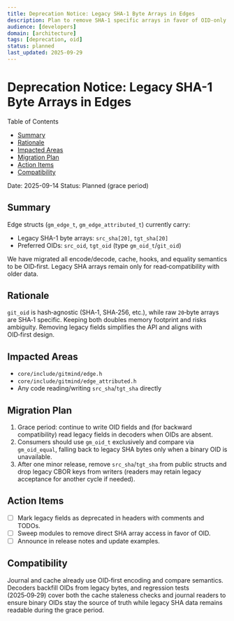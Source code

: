 ```yaml
---
title: Deprecation Notice: Legacy SHA-1 Byte Arrays in Edges
description: Plan to remove SHA-1 specific arrays in favor of OID-only APIs and storage.
audience: [developers]
domain: [architecture]
tags: [deprecation, oid]
status: planned
last_updated: 2025-09-29
---
```


# Deprecation Notice: Legacy SHA-1 Byte Arrays in Edges

Table of Contents

- [Summary](#summary)
- [Rationale](#rationale)
- [Impacted Areas](#impacted-areas)
- [Migration Plan](#migration-plan)
- [Action Items](#action-items)
- [Compatibility](#compatibility)

Date: 2025-09-14
Status: Planned (grace period)

## Summary

Edge structs (`gm_edge_t`, `gm_edge_attributed_t`) currently carry:

- Legacy SHA-1 byte arrays: `src_sha[20]`, `tgt_sha[20]`
- Preferred OIDs: `src_oid`, `tgt_oid` (type `gm_oid_t`/`git_oid`)

We have migrated all encode/decode, cache, hooks, and equality semantics to be OID‑first. Legacy SHA arrays remain only for read‑compatibility with older data.

## Rationale

`git_oid` is hash‑agnostic (SHA‑1, SHA‑256, etc.), while raw `20`‑byte arrays are SHA‑1 specific. Keeping both doubles memory footprint and risks ambiguity. Removing legacy fields simplifies the API and aligns with OID‑first design.

## Impacted Areas

- `core/include/gitmind/edge.h`
- `core/include/gitmind/edge_attributed.h`
- Any code reading/writing `src_sha`/`tgt_sha` directly

## Migration Plan

1. Grace period: continue to write OID fields and (for backward compatibility) read legacy fields in decoders when OIDs are absent.
2. Consumers should use `gm_oid_t` exclusively and compare via `gm_oid_equal`,
   falling back to legacy SHA bytes only when a binary OID is unavailable.
3. After one minor release, remove `src_sha`/`tgt_sha` from public structs and drop legacy CBOR keys from writers (readers may retain legacy acceptance for another cycle if needed).

## Action Items

- [ ] Mark legacy fields as deprecated in headers with comments and TODOs.
- [ ] Sweep modules to remove direct SHA array access in favor of OID.
- [ ] Announce in release notes and update examples.

## Compatibility

Journal and cache already use OID‑first encoding and compare semantics. Decoders
backfill OIDs from legacy bytes, and regression tests (2025‑09‑29) cover both
the cache staleness checks and journal readers to ensure binary OIDs stay the
source of truth while legacy SHA data remains readable during the grace period.
